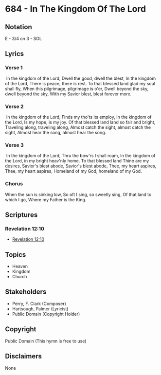 # 684 - In The Kingdom Of The Lord

## Notation

E - 3/4 on 3 - SOL

## Lyrics

### Verse 1

 In the kingdom of the Lord, Dwell the good, dwell the blest, In the kingdom of the Lord, There is peace, there is rest. To that blessed land glad my soul shall fly, When this pilgrimage, pilgrimage is o'er, Dwell beyond the sky, dwell beyond the sky, With my Savior blest, blest forever more.

### Verse 2

 In the kingdom of the Lord, Finds my tho'ts its employ, In the kingdom of the Lord, Is my hope, is my joy. Of that blessed land land so fair and bright, Traveling along, traveling along, Almost catch the sight, almost catch the sight, Almost hear the song, almost hear the song.

### Verse 3

 In the kingdom of the Lord, Thru the bow'rs I shall roam, In the kingdom of the Lord, in my bright heav'nly home. To that blessed land Thine are my desires, Savior's blest abode, Savior's blest abode, Thee, my heart aspires, Thee, my heart aspires, Homeland of my God, homeland of my God. 

### Chorus

When the sun is sinking low, So oft I sing, so sweetly sing, Of that land to which I go, Where my Father is the King. 


## Scriptures

### Revelation 12:10

- [Revelation 12:10](https://www.biblegateway.com/passage/?search=Revelation%2012%3A10)


## Topics

- Heaven
- Kingdom
- Church

## Stakeholders

- Perry, F. Clark (Composer)
- Hartsough, Palmer (Lyricist)
- Public Domain (Copyright Holder)

## Copyright

Public Domain
(This hymn is free to use)

## Disclaimers

None

